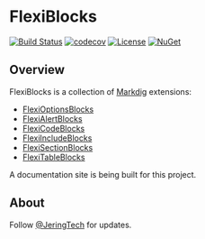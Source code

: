 # FlexiBlocks
[![Build Status](https://dev.azure.com/JeringTech/Markdig.Extensions.FlexiBlocks/_apis/build/status/Jering.Markdig.Extensions.FlexiBlocks-CI?branchName=master)](https://dev.azure.com/JeringTech/Markdig.Extensions.FlexiBlocks/_build/latest?definitionId=5?branchName=master)
[![codecov](https://codecov.io/gh/JeringTech/Markdig.Extensions.FlexiBlocks/branch/master/graph/badge.svg)](https://codecov.io/gh/JeringTech/Markdig.Extensions.FlexiBlocks)
[![License](https://img.shields.io/badge/license-Apache%202.0-blue.svg)](https://github.com/Pkcs11Interop/Pkcs11Interop/blob/master/LICENSE.md)
[![NuGet](https://img.shields.io/nuget/vpre/Jering.Markdig.Extensions.FlexiBlocks.svg?label=nuget)](https://www.nuget.org/packages/Jering.Markdig.Extensions.FlexiBlocks/)

## Overview
FlexiBlocks is a collection of [Markdig](https://github.com/lunet-io/markdig) extensions: 

- [FlexiOptionsBlocks](https://github.com/JeringTech/Markdig.Extensions.FlexiBlocks/blob/master/specs/FlexiOptionsBlocksSpecs.md)
- [FlexiAlertBlocks](https://github.com/JeringTech/Markdig.Extensions.FlexiBlocks/blob/master/specs/FlexiAlertBlocksSpecs.md)
- [FlexiCodeBlocks](https://github.com/JeringTech/Markdig.Extensions.FlexiBlocks/blob/master/specs/FlexiCodeBlocksSpecs.md)
- [FlexiIncludeBlocks](https://github.com/JeringTech/Markdig.Extensions.FlexiBlocks/blob/master/specs/FlexiIncludeBlocksSpecs.md)
- [FlexiSectionBlocks](https://github.com/JeringTech/Markdig.Extensions.FlexiBlocks/blob/master/specs/FlexiSectionBlocksSpecs.md)
- [FlexiTableBlocks](https://github.com/JeringTech/Markdig.Extensions.FlexiBlocks/blob/master/specs/FlexiTableBlocksSpecs.md)

A documentation site is being built for this project.

## About
Follow [@JeringTech](https://twitter.com/JeringTech) for updates.